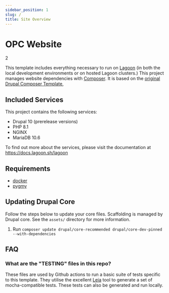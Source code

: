 ```yaml
---
sidebar_position: 1
slug: /
title: Site Overview
---
```


# OPC Website

2

This template includes everything necessary to run on [Lagoon](https://www.github.com/uselagoon/lagoon) (in both the local development environments or on hosted Lagoon clusters.) This project manages website dependencies with [Composer](https://getcomposer.org/). It is based on the [original Drupal Composer Template](https://github.com/drupal-composer/drupal-project),

## Included Services

This project contains the following services:
* Drupal 10 (prerelease versions)
* PHP 8.1
* NGINX
* MariaDB 10.6

To find out more about the services, please visit the documentation at https://docs.lagoon.sh/lagoon

## Requirements

* [docker](https://docs.docker.com/install/)
* [pygmy](https://www.github.com/pygmystack/pygmy)


## Updating Drupal Core

Follow the steps below to update your core files. Scaffolding is managed by Drupal core. See the `assets/` directory for more information.

1. Run `composer update drupal/core-recommended drupal/core-dev-pinned --with-dependencies`

## FAQ

### What are the "TESTING" files in this repo?

These files are used by Github actions to run a basic suite of tests specific to this template.  They utilise the excellent [Leia](https://github.com/lando/leia) tool to generate a set of mocha-compatible tests. These tests can also be generated and run locally.
